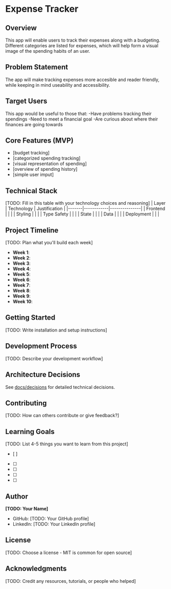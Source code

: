 # Expense Tracker

## Overview
This app will enable users to track their expenses along with a budgeting. Different categories are listed for expenses, which will help form a visual image of the spending habits of an user. 

## Problem Statement
The app will make tracking expenses more accesible and reader friendly, while keeping in mind useability and accessibility.

## Target Users
This app would be useful to those that:
-Have problems tracking their spendings
-Need to meet a financial goal
-Are curious about where their finances are going towards

## Core Features (MVP)
- [budget tracking] 
- [categorized spending tracking] 
- [visual representation of spending] 
- [overview of spending history] 
- [simple user imput] 

## Technical Stack
[TODO: Fill in this table with your technology choices and reasoning]
| Layer | Technology | Justification |
|-------|------------|---------------|
| Frontend | | |
| Styling | | |
| Type Safety | | |
| State | | |
| Data | | |
| Deployment | | |

## Project Timeline
[TODO: Plan what you'll build each week]
- **Week 1**: 
- **Week 2**: 
- **Week 3**: 
- **Week 4**: 
- **Week 5**: 
- **Week 6**: 
- **Week 7**: 
- **Week 8**: 
- **Week 9**: 
- **Week 10**: 

## Getting Started
[TODO: Write installation and setup instructions]

## Development Process
[TODO: Describe your development workflow]

## Architecture Decisions
See [docs/decisions](./docs/decisions) for detailed technical decisions.

## Contributing
[TODO: How can others contribute or give feedback?]

## Learning Goals
[TODO: List 4-5 things you want to learn from this project]
- [ ] 
- [ ] 
- [ ] 
- [ ] 
- [ ] 

## Author
**[TODO: Your Name]**
- GitHub: [TODO: Your GitHub profile]
- LinkedIn: [TODO: Your LinkedIn profile]

## License
[TODO: Choose a license - MIT is common for open source]

## Acknowledgments
[TODO: Credit any resources, tutorials, or people who helped]
